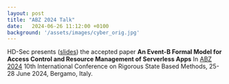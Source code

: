 ```yaml
---
layout: post
title: "ABZ 2024 Talk"
date:   2024-06-26 11:12:00 +0100
background: '/assets/images/cyber_orig.jpg'
---
```

HD-Sec presents (<a href ="/files/ABZ2024_Mehmet.pdf">slides</a>) the accepted paper <b>An Event-B Formal Model for Access Control and Resource Management of Serverless Apps</b> In <a href ="https://abz-conf.org/site/2024/"> ABZ 2024</a> 10th International Conference on Rigorous State Based Methods, 25-28 June 2024, Bergamo, Italy.

